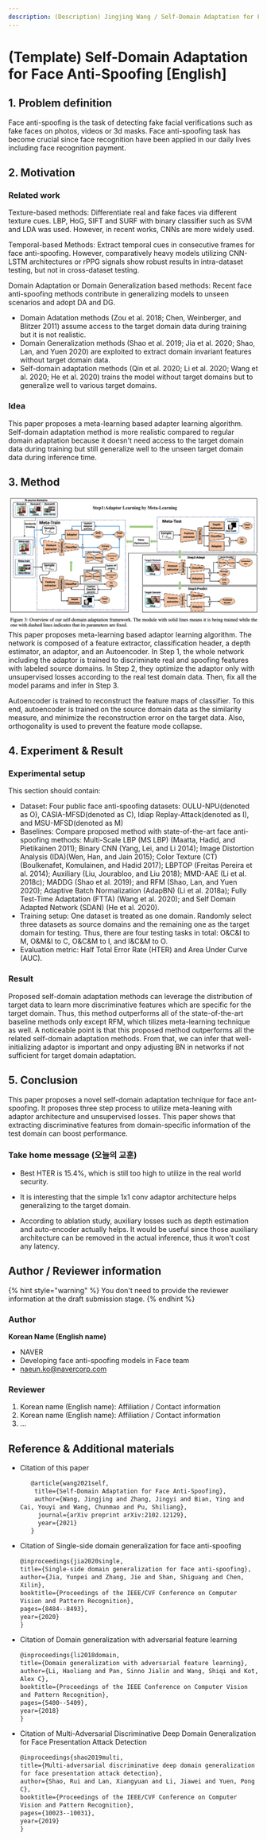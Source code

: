 ```yaml
---
description: (Description) Jingjing Wang / Self-Domain Adaptation for Face Anti-Spoofing / AAAI 2021
---
```


# \(Template\) Self-Domain Adaptation for Face Anti-Spoofing \[English]

##  1. Problem definition

Face anti-spoofing is the task of detecting fake facial verifications such as fake faces on photos, videos or 3d masks. Face anti-spoofing task has become crucial since face recognition have been applied in our daily lives including face recognition payment. 

## 2. Motivation

### Related work

Texture-based methods: Differentiate real and fake faces via different texture cues. LBP, HoG, SIFT and SURF with binary classifier such as SVM and LDA was used. However, in recent works, CNNs are more widely used. 

Temporal-based Methods: Extract temporal cues in consecutive frames for face anti-spoofing. However, comparatively heavy models utilizing CNN-LSTM architectures or rPPG signals show robust results in intra-dataset testing, but not in cross-dataset testing. 

Domain Adaptation or Domain Generalization based methods: Recent face anti-spoofing methods contribute in generalizing models to unseen scenarios and adopt DA and DG. 

- Domain Adatation methods (Zou et al. 2018; Chen, Weinberger, and Blitzer 2011) assume access to the target domain data during training but it is not realistic.
- Domain Generalization methods (Shao et al. 2019; Jia et al. 2020; Shao, Lan, and Yuen 2020) are exploited to extract domain invariant features without target domain data. 
- Self-domain adaptation methods (Qin et al. 2020; Li et al. 2020; Wang et al. 2020; He et al. 2020) trains the model without target domains but to generalize well to various target domains.   

### Idea

This paper proposes a meta-learning based adapter learning algorithm. Self-domain adaptation method is more realistic compared to regular domain adaptation because it doesn't need access to the target domain data during training but still generalize well to the unseen target domain data during inference time. 

## 3. Method

![Figure 1: Overview of self-domain adaptation framework.](.gitbook/assets/dafas/f3.png)
This paper proposes meta-learning based adaptor learning algorithm. The network is composed of a feature extractor, classification header, a depth estimator, an adaptor, and an Autoencoder. In Step 1, the whole network including the adaptor is trained to discriminate real and spoofing features with labeled source domains. In Step 2, they optimize the adaptor only with unsupervised losses according to the real test domain data. Then, fix all the model params and infer in Step 3. 

Autoencoder is trained to reconstruct the feature maps of classifier. To this end, autoencoder is trained on the source domain data as the similarity measure, and minimize the reconstruction error on the target data. Also, orthogonality is used to prevent the feature mode collapse.

## 4. Experiment & Result

### Experimental setup

This section should contain:

* Dataset: Four public face anti-spoofing datasets: OULU-NPU(denoted as O),  CASIA-MFSD(denoted as C), Idiap Replay-Attack(denoted as I), and MSU-MFSD(denoted as M)
* Baselines: Compare proposed method with state-of-the-art face anti-spoofing methods: Multi-Scale LBP (MS LBP) (Maatta, Hadid, and Pietikainen 2011); Binary CNN (Yang, Lei, and Li 2014); Image Distortion Analysis (IDA)(Wen, Han, and Jain 2015); Color Texture (CT) (Boulkenafet, Komulainen, and Hadid 2017); LBPTOP (Freitas Pereira et al. 2014); Auxiliary (Liu, Jourabloo, and Liu 2018); MMD-AAE (Li et al. 2018c); MADDG (Shao et al. 2019); and RFM (Shao, Lan, and Yuen 2020); Adaptive Batch Normalization (AdapBN) (Li et al. 2018a); Fully Test-Time Adaptation (FTTA) (Wang et al. 2020); and Self Domain Adapted Network (SDAN) (He et al. 2020). 
* Training setup: One dataset is treated as one domain. Randomly select three datasets as source domains and the remaining one as the target domain for testing. Thus, there are four testing tasks in total: O&C&I to M, O&M&I to C, O&C&M to I, and I&C&M to O.
* Evaluation metric: Half Total Error Rate (HTER) and Area Under Curve (AUC).

### Result

Proposed  self-domain adaptation methods can leverage the distribution of target data to learn more discriminative features which are specific for the target domain. Thus, this method outperforms all of the state-of-the-art baseline methods only except RFM, which tilizes meta-learning technique as well. A noticeable point is that this proposed method outperforms all the related self-domain adaptation methods. From that, we can infer that well-initializing adaptor is important and onpy adjusting BN in networks if not sufficient for target domain adaptation. 

## 5. Conclusion

This paper proposes a novel self-domain adaptation technique for face ant-spoofing. It proposes three step process to utilize meta-leaning with adaptor architecture and unsupervised losses. This paper shows that extracting discriminative features from domain-specific information of the test domain can boost performance. 

### Take home message \(오늘의 교훈\)

- Best HTER is 15.4%, which is still too high to utilize in the real world security. 

- It is interesting that the simple 1x1 conv adaptor architecture helps generalizing to the target domain.

- According to ablation study, auxiliary losses such as depth estimation and auto-encoder actually helps. It would be useful since those auxiliary architecture can be removed in the actual inference, thus it won't cost any latency.

## Author / Reviewer information

{% hint style="warning" %}
You don't need to provide the reviewer information at the draft submission stage.
{% endhint %}

### Author

**Korean Name \(English name\)** 

* NAVER
* Developing face anti-spoofing models in Face team
* naeun.ko@navercorp.com

### Reviewer

1. Korean name \(English name\): Affiliation / Contact information
2. Korean name \(English name\): Affiliation / Contact information
3. ...

## Reference & Additional materials

* Citation of this paper

     ``` 
     	@article{wang2021self,
      	 title={Self-Domain Adaptation for Face Anti-Spoofing},
      	 author={Wang, Jingjing and Zhang, Jingyi and Bian, Ying and Cai, Youyi and Wang, Chunmao and Pu, Shiliang},
     	  journal={arXiv preprint arXiv:2102.12129},
     	  year={2021}
     	}
     ```

- Citation of Single-side domain generalization for face anti-spoofing

     ``` 
  @inproceedings{jia2020single,
    title={Single-side domain generalization for face anti-spoofing},
    author={Jia, Yunpei and Zhang, Jie and Shan, Shiguang and Chen, Xilin},
    booktitle={Proceedings of the IEEE/CVF Conference on Computer Vision and Pattern Recognition},
    pages={8484--8493},
    year={2020}
  }
     ```

- Citation of Domain generalization with adversarial feature learning

     ``` 
  @inproceedings{li2018domain,
    title={Domain generalization with adversarial feature learning},
    author={Li, Haoliang and Pan, Sinno Jialin and Wang, Shiqi and Kot, Alex C},
    booktitle={Proceedings of the IEEE Conference on Computer Vision and Pattern Recognition},
    pages={5400--5409},
    year={2018}
  }
     ```

- Citation of Multi-Adversarial Discriminative Deep Domain Generalization for Face Presentation Attack Detection

     ``` 
  @inproceedings{shao2019multi,
    title={Multi-adversarial discriminative deep domain generalization for face presentation attack detection},
    author={Shao, Rui and Lan, Xiangyuan and Li, Jiawei and Yuen, Pong C},
    booktitle={Proceedings of the IEEE/CVF Conference on Computer Vision and Pattern Recognition},
    pages={10023--10031},
    year={2019}
  }
     ```

